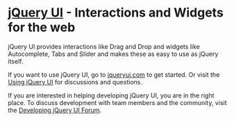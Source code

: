 [jQuery UI](http://jqueryui.com/) - Interactions and Widgets for the web
================================

jQuery UI provides interactions like Drag and Drop and widgets like Autocomplete, Tabs and Slider and makes these as easy to use as jQuery itself.

If you want to use jQuery UI, go to [jqueryui.com](http://jqueryui.com) to get started. Or visit the [Using jQuery UI](http://forum.jquery.com/using-jquery-ui) for discussions and questions.

If you are interested in helping developing jQuery UI, you are in the right place.
To discuss development with team members and the community, visit the [Developing jQuery UI Forum](http://forum.jquery.com/developing-jquery-ui).
